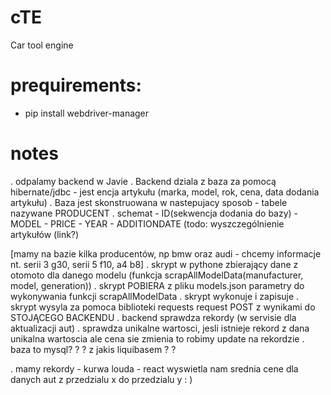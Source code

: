 # cTE
Car tool engine


# prequirements:
- pip install webdriver-manager



# notes
. odpalamy backend w Javie
. Backend dziala z baza za pomocą hibernate/jdbc - jest encja artykułu (marka, model, rok, cena, data dodania artykułu)
. Baza jest skonstruowana w nastepujacy sposob - tabele nazywane PRODUCENT
. schemat - ID(sekwencja dodania do bazy) - MODEL - PRICE - YEAR - ADDITIONDATE (todo: wyszczególnienie artykułów (link?) 


[mamy na bazie kilka producentów, np bmw oraz audi - chcemy informacje nt. serii 3 g30, serii 5 f10, a4 b8]
. skrypt w pythone zbierający dane z otomoto dla danego modelu (funkcja scrapAllModelData(manufacturer, model, generation))
. skrypt POBIERA z pliku models.json parametry do wykonywania funkcji scrapAllModelData
. skrypt wykonuje i zapisuje
. skrypt wysyla za pomoca biblioteki requests request POST z wynikami do STOJĄCEGO BACKENDU
. backend sprawdza rekordy (w servisie dla aktualizacji aut)
. sprawdza unikalne wartosci, jesli istnieje rekord z dana unikalna wartoscia ale cena sie zmienia to robimy update na rekordzie
. baza to mysql? ? ? z jakis liquibasem  ? ?


. mamy rekordy - kurwa louda - react wyswietla nam srednia cene dla danych aut z przedzialu x do przedzialu y : ) 
